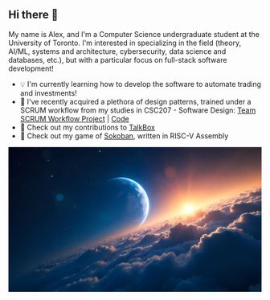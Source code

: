 ## Hi there 👋

My name is Alex, and I'm a Computer Science undergraduate student at the University of Toronto. I'm interested in specializing in the field (theory, AI/ML, systems and architecture, cybersecurity, data science and databases, etc.), but with a particular focus on full-stack software development!

- 💡 I'm currently learning how to develop the software to automate trading and investments!
- 🌱 I've recently acquired a plethora of design patterns, trained under a SCRUM workflow from my studies in CSC207 - Software Design: [Team SCRUM Workflow Project](https://github.com/Dawgsrlife/CSC207-A2-Final/blob/master/Assignment2/scrum/sprintBacklog4.txt) | [Code](https://github.com/Dawgsrlife/CSC207-A2-Final/blob/master/Assignment2/src/main/java/ca/utoronto/utm/assignment2/paint/Paint.java)
- 👯 Check out my contributions to [TalkBox](https://github.com/Liam-Lee-66/TalkBox)
- 🎺 Check out my game of [Sokoban](https://github.com/Dawgsrlife/Sokoban-Game/blob/main/sokobangame.s), written in RISC-V Assembly

![Outer Space Splash](https://github.com/Dawgsrlife/dawgsrlife/blob/main/outer_space.jpeg?raw=true)

<!--
**Dawgsrlife/dawgsrlife** is a ✨ _special_ ✨ repository because its `README.md` (this file) appears on your GitHub profile.

Here are some ideas to get you started:

- 🔭 I’m currently working on ...
- 🌱 I’m currently learning ...
- 👯 I’m looking to collaborate on ...
- 🤔 I’m looking for help with ...
- 💬 Ask me about ...
- 📫 How to reach me: ...
- 😄 Pronouns: ...
- ⚡ Fun fact: ...
-->
